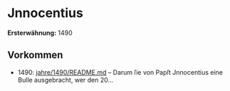 # Jnnocentius

**Ersterwähnung:** 1490

## Vorkommen
- 1490: [jahre/1490/README.md](../jahre/1490/README.md) – Darum ſie von Papſt Jnnocentius eine Bulle ausgebracht,
wer den 20...
